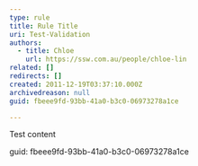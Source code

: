 ```yaml
---
type: rule
title: Rule Title
uri: Test-Validation
authors:
  - title: Chloe
    url: https://ssw.com.au/people/chloe-lin
related: []
redirects: []
created: 2011-12-19T03:37:10.000Z
archivedreason: null
guid: fbeee9fd-93bb-41a0-b3c0-06973278a1ce

---
```


Test content

guid: fbeee9fd-93bb-41a0-b3c0-06973278a1ce
